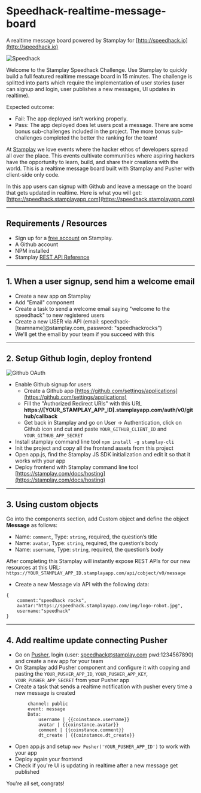 # Speedhack-realtime-message-board
A realtime message board powered by Stamplay for [http://speedhack.io](http://speedhack.io)

![Speedhack](https://speedhack.stamplayapp.com/img/email_header.png "Speedhack")

Welcome to the Stamplay Speedhack Challenge. Use Stamplay to quickly build a full featured realtime message board in 15 minutes. The challenge is splitted into parts which require the implementation of user stories (user can signup and login, user publishes a new messages, UI updates in realtime). 

Expected outcome:
* Fail: The app deployed isn’t working properly.
* Pass: The app deployed does let users post a message. There are some bonus sub-challenges included in the project. The more bonus sub-challenges completed the better the ranking for the team!

At [Stamplay](https://stamplay.com) we love events where the hacker ethos of developers spread all over the place. This events cultivate communities where aspiring hackers have the opportunity to learn, build, and share their creations with the world. This is a realtime message board built with Stamplay and Pusher with client-side only code.

In this app users can signup with Github and leave a message on the board that gets updated in realtime. 
Here is what you will get: [https://speedhack.stamplayapp.com](https://speedhack.stamplayapp.com)

-----------------------
## Requirements / Resources

* Sign up for a [free account](http://editor.stamplay.com/apps) on Stamplay.
* A Github account
* NPM installed
* Stamplay [REST API Reference](https://stamplay.com/docs/rest-api)

-----------------------
## 1. When a user signup, send him a welcome email

* Create a new app on Stamplay
* Add "Email" component
* Create a task to send a welcome email saying "welcome to the speedhack" to new registered users
* Create a new USER via API (email: speedhack-[teamname]@stamplay.com, password: "speedhackrocks")
* We'll get the email by your team if you succeed with this


-----------------------
## 2. Setup Github login, deploy frontend

![Github OAuth](http://speedhack.stamplayapp.com/img/github_screenshot.png "Github OAuth")

* Enable Github signup for users
	* Create a Github app [https://github.com/settings/applications](https://github.com/settings/applications)
	* Fill the "Authorized Redirect URIs" with this URL **https://[YOUR_STAMPLAY_APP_ID].stamplayapp.com/auth/v0/github/callback**
	* Get back in Stamplay and go on User -> Authentication, click on Github icon and cut and paste ```YOUR_GITHUB_CLIENT_ID``` and ```YOUR_GITHUB_APP_SECRET```
* Install stamplay command line tool ```npm install -g stamplay-cli```
* Init the project and copy all the frontend assets from this project
* Open app.js, find the Stamplay JS SDK initialization and edit it so that it works with your app
* Deploy frontend with Stamplay command line tool [https://stamplay.com/docs/hosting](https://stamplay.com/docs/hosting)


-----------------------
## 3. Using custom objects 

Go into the components section, add Custom object and define the object **Message** as follows:

* Name: `comment`, Type: `string`, required, the question’s title
* Name: `avatar`, Type: `string`, required, the question’s body
* Name: `username`, Type: `string`, required, the question’s body

After completing this Stamplay will instantly expose REST APIs for our new resources at this URL: `https://YOUR_STAMPLAY_APP_ID.stamplayapp.com/api/cobject/v0/message`

* Create a new Message via API with the following data:  
```
{
    comment:"speedhack rocks", 
    avatar:"https://speedhack.stamplayapp.com/img/logo-robot.jpg", 
    username:"speedhack"
}
```


-----------------------
## 4. Add realtime update connecting Pusher

* Go on [Pusher](https://app.pusher.com/accounts/sign_in), login (user: speedhack@stamplay.com pwd:1234567890) and create a new app for your team
* On Stamplay add Pusher component and configure it with copying and pasting the ```YOUR_PUSHER_APP_ID```, ```YOUR_PUSHER_APP_KEY```, ```YOUR_PUSHER_APP_SECRET``` from your Pusher app
* Create a task that sends a realtime notification with pusher every time a new message is created

```	
		channel: public
		event: message
		Data:
			username | {{coinstance.username}}
			avatar | {{coinstance.avatar}}
			comment | {{coinstance.comment}}
			dt_create | {{coinstance.dt_create}}
```

* Open app.js and setup ```new Pusher('YOUR_PUSHER_APP_ID')``` to work with your app
* Deploy again your frontend
* Check if you're UI is updating in realtime after a new message get published

You're all set, congrats!

